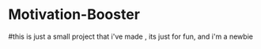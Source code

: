 # Motivation-Booster

#this is just a small project that i've made , its just for fun, and i'm a newbie 
